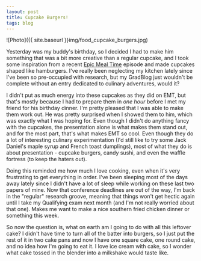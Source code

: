 ```yaml
---
layout: post
title: Cupcake Burgers!
tags: blog
---
```


![Photo]({{ site.baseurl }}img/food_cupcake_burgers.jpg)

Yesterday was my buddy's birthday, so I decided I had to make him something that was a bit more creative than a regular cupcake, and I took some inspiration from a recent <a href="https://www.youtube.com/watch?v=0cN0W52GhPY">Epic Meal Time</a> episode and made cupcakes shaped like hamburgers. I've really been neglecting my kitchen lately since I've been so pre-occupied with research, but my GradBlog just wouldn't be complete without an entry dedicated to culinary adventures, would it?

I didn't put as much energy into these cupcakes as they did on EMT, but that's mostly because I had to prepare them in <em>one hour</em> before I met my friend for his birthday dinner. I'm pretty pleased that I was able to make them work out. He was pretty surprised when I showed them to him, which was exactly what I was hoping for. Even though I didn't do anything fancy with the cupcakes, the presentation alone is what makes them stand out, and for the most part, that's what makes EMT so cool. Even though they do a lot of interesting culinary experimentation (I'd still like to try some Jack Daniel's maple syrup and French toast dumplings), most of what they do is about presentation - cupcake burgers, candy sushi, and even the waffle fortress (to keep the haters out).

Doing this reminded me how much I love cooking, even when it's very frustrating to get everything in order. I've been sleeping most of the days away lately since I didn't have a lot of sleep while working on these last two papers of mine. Now that conference deadlines are out of the way, I'm back in the "regular" research groove, meaning that things won't get hectic again until I take my Qualifying exam next month (and I'm not really worried about that one). Makes me want to make a nice southern fried chicken dinner or something this week.

So now the question is, what on earth am I going to do with all this leftover cake? I didn't have time to turn all of the batter into burgers, so I just put the rest of it in two cake pans and now I have one square cake, one round cake, and no idea how I'm going to eat it. I love ice cream with cake, so I wonder what cake tossed in the blender into a milkshake would taste like.
